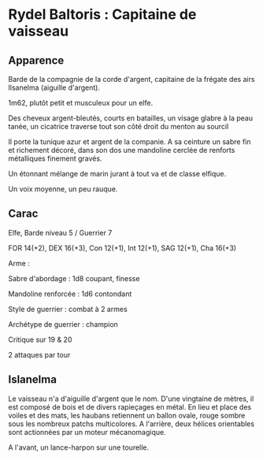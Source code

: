 Rydel Baltoris : Capitaine de vaisseau
======================================

Apparence
-------

Barde de la compagnie de la corde d'argent, capitaine de la frégate des airs Ilsanelma (aiguille d'argent).

1m62, plutôt petit et musculeux pour un elfe.

Des cheveux argent-bleutés, courts en batailles, un visage glabre à la peau tanée, un cicatrice traverse
tout son côté droit du menton au sourcil

Il porte la tunique azur et argent de la companie. A sa ceinture un sabre fin et richement décoré, 
dans son dos une mandoline cerclée de renforts métalliques finement gravés.

Un étonnant mélange de marin jurant à tout va et de classe elfique.

Un voix moyenne, un peu rauque.

Carac
-----

Elfe, Barde niveau 5 / Guerrier 7

FOR 14(+2), DEX 16(+3), Con 12(+1), Int 12(+1), SAG 12(+1), Cha 16(+3)


Arme :

Sabre d'abordage : 1d8 coupant, finesse

Mandoline renforcée : 1d6 contondant

Style de guerrier : combat à 2 armes

Archétype de guerrier : champion

Critique sur 19 & 20

2 attaques par tour

Islanelma
---------

Le vaisseau n'a d'aiguille d'argent que le nom. D'une vingtaine de mètres, il est composé de bois et de divers rapieçages en métal.
En lieu et place des voiles et des mats, les haubans retiennent un ballon ovale, rouge sombre sous les nombreux patchs multicolores.
A l'arrière, deux hélices orientables sont actionnées par un moteur mécanomagique.

A l'avant, un lance-harpon sur une tourelle.
